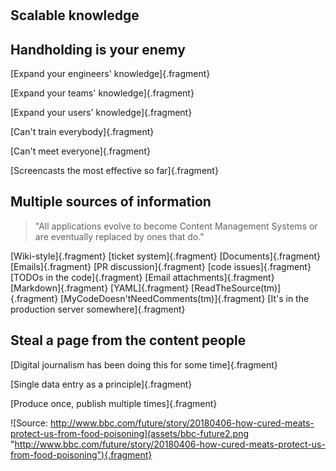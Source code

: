 #

## Scalable knowledge

## Handholding is your enemy
[Expand your engineers' knowledge]{.fragment}

[Expand your teams' knowledge]{.fragment}

[Expand your users' knowledge]{.fragment}

[Can't train everybody]{.fragment}

[Can't meet everyone]{.fragment}

[Screencasts the most effective so far]{.fragment}

<!--
Screencasts rock as they are relatively easy to produce and can be viralised
-->

## Multiple sources of information

<blockquote class="fragment" cite="https://twitter.com/danielgiri/status/983384285020409858">
"All applications evolve to become Content Management Systems or are eventually replaced by ones that do."
</blockquote>

[Wiki-style]{.fragment} [ticket system]{.fragment} [Documents]{.fragment} [Emails]{.fragment} 
[PR discussion]{.fragment} [code issues]{.fragment} [TODOs in the code]{.fragment}
[Email attachments]{.fragment} [Markdown]{.fragment} [YAML]{.fragment}
[ReadTheSource(tm)]{.fragment} [MyCodeDoesn'tNeedComments(tm)]{.fragment} [It's in the production server somewhere]{.fragment}

## Steal a page from the content people
[Digital journalism has been doing this for some time]{.fragment}

[Single data entry as a principle]{.fragment}

[Produce once, publish multiple times]{.fragment}

![Source: http://www.bbc.com/future/story/20180406-how-cured-meats-protect-us-from-food-poisoning](assets/bbc-future2.png "http://www.bbc.com/future/story/20180406-how-cured-meats-protect-us-from-food-poisoning"){.fragment}

